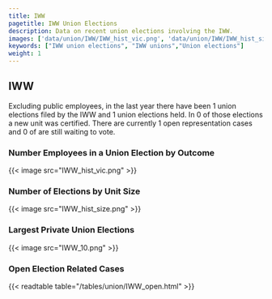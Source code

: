 ```yaml
---
title: IWW
pagetitle: IWW Union Elections
description: Data on recent union elections involving the IWW.
images: ['data/union/IWW/IWW_hist_vic.png', 'data/union/IWW/IWW_hist_size.png', 'data/union/IWW/IWW_10.png']
keywords: ["IWW union elections", "IWW unions","Union elections"]
weight: 1
---
```

##  IWW

Excluding public employees, in the last year there have been 1 union elections filed by the IWW and 1 union elections held. In 0 of those elections a new unit was certified. There are currently 1 open representation cases and 0 of are still waiting to vote.

### Number Employees in a Union Election by Outcome
{{< image src="IWW_hist_vic.png" >}}

### Number of Elections by Unit Size
{{< image src="IWW_hist_size.png" >}}

### Largest Private Union Elections
{{< image src="IWW_10.png" >}}

### Open Election Related Cases
{{< readtable table="/tables/union/IWW_open.html" >}}

